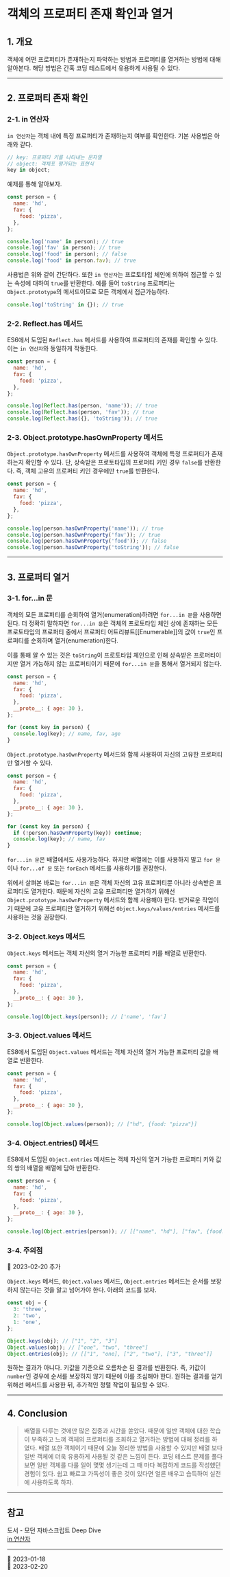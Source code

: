 # 객체의 프로퍼티 존재 확인과 열거

## 1. 개요

객체에 어떤 프로퍼티가 존재하는지 파악하는 방법과 프로퍼티를 열거하는 방법에 대해 알아본다. 해당 방법은 간혹 코딩 테스트에서 유용하게 사용될 수 있다.

---

## 2. 프로퍼티 존재 확인

### 2-1. in 연산자

`in 연산자`는 객체 내에 특정 프로퍼티가 존재하는지 여부를 확인한다. 기본 사용법은 아래와 같다.

```javascript
// key: 프로퍼티 키를 나타내는 문자열
// object: 객체포 평가되는 표현식
key in object;
```

예제를 통해 알아보자.

```javascript
const person = {
  name: 'hd',
  fav: {
    food: 'pizza',
  },
};

console.log('name' in person); // true
console.log('fav' in person); // true
console.log('food' in person); // false
console.log('food' in person.fav); // true
```

사용법은 위와 같이 간단하다. 또한 `in 연산자`는 프로토타입 체인에 의하여 접근할 수 있는 속성에 대하여 `true`를 반환한다. 예를 들어 `toString` 프로퍼티는 `Object.prototype`의 메서드이므로 모든 객체에서 접근가능하다.

```javascript
console.log('toString' in {}); // true
```

### 2-2. Reflect.has 메서드

ES6에서 도입된 `Reflect.has` 메서드를 사용하여 프로퍼티의 존재를 확인할 수 있다. 이는 `in 연산자`와 동일하게 작동한다.

```javascript
const person = {
  name: 'hd',
  fav: {
    food: 'pizza',
  },
};

console.log(Reflect.has(person, 'name')); // true
console.log(Reflect.has(person, 'fav')); // true
console.log(Reflect.has({}, 'toString')); // true
```

### 2-3. Object.prototype.hasOwnProperty 메서드

`Object.prototype.hasOwnProperty` 메서드를 사용하여 객체에 특정 프로퍼티가 존재하는지 확인할 수 있다. 단, 상속받은 프로토타입의 프로퍼티 키인 경우 `false`를 반환한다. 즉, 객체 고유의 프로퍼티 키인 경우에만 `true`를 반환한다.

```javascript
const person = {
  name: 'hd',
  fav: {
    food: 'pizza',
  },
};

console.log(person.hasOwnProperty('name')); // true
console.log(person.hasOwnProperty('fav')); // true
console.log(person.hasOwnProperty('food')); // false
console.log(person.hasOwnProperty('toString')); // false
```

---

## 3. 프로퍼티 열거

### 3-1. for...in 문

객체의 모든 프로퍼티를 순회하여 열거(enumeration)하려면 `for...in 문`을 사용하면 된다. 더 정확히 말하자면 `for...in 문`은 객체의 프로토타입 체인 상에 존재하는 모든 프로토타입의 프로퍼티 중에서 프로퍼티 어트리뷰트[[Enumerable]]의 값이 `true`인 프로퍼티를 순회하며 열거(enumeration)한다.

이를 통해 알 수 있는 것은 `toString`이 프로토타입 체인으로 인해 상속받은 프로퍼티이지만 열거 가능하지 않는 프로퍼티이기 때문에 `for...in 문`을 통해서 열거되지 않는다.

```javascript
const person = {
  name: 'hd',
  fav: {
    food: 'pizza',
  },
  __proto__: { age: 30 },
};

for (const key in person) {
  console.log(key); // name, fav, age
}
```

`Object.prototype.hasOwnProperty` 메서드와 함께 사용하여 자신의 고유한 프로퍼티만 열거할 수 있다.

```javascript
const person = {
  name: 'hd',
  fav: {
    food: 'pizza',
  },
  __proto__: { age: 30 },
};

for (const key in person) {
  if (!person.hasOwnProperty(key)) continue;
  console.log(key); // name, fav
}
```

`for...in 문`은 배열에서도 사용가능하다. 하지만 배열에는 이를 사용하지 말고 `for 문`이나 `for...of 문` 또는 `forEach` 메서드를 사용하기를 권장한다.

위에서 살펴본 바로는 `for...in 문`은 객체 자신의 고유 프로퍼티뿐 아니라 상속받은 프로퍼티도 열거한다. 때문에 자신의 고유 프로퍼티만 열거하기 위해선 `Object.prototype.hasOwnProperty` 메서드와 함께 사용해야 한다. 번거로운 작업이기 때문에 고유 프로퍼티만 열거하기 위해선 `Object.keys/values/entries` 메서드를 사용하는 것을 권장한다.

### 3-2. Object.keys 메서드

`Object.keys` 메서드는 객체 자신의 열거 가능한 프로퍼티 키를 배열로 반환한다.

```javascript
const person = {
  name: 'hd',
  fav: {
    food: 'pizza',
  },
  __proto__: { age: 30 },
};

console.log(Object.keys(person)); // ['name', 'fav']
```

### 3-3. Object.values 메서드

ES8에서 도입된 `Object.values` 메서드는 객체 자신의 열거 가능한 프로퍼티 값을 배열로 반환한다.

```javascript
const person = {
  name: 'hd',
  fav: {
    food: 'pizza',
  },
  __proto__: { age: 30 },
};

console.log(Object.values(person)); // ["hd", {food: "pizza"}]
```

### 3-4. Object.entries() 메서드

ES8에서 도입된 `Object.entries` 메서드는 객체 자신의 열거 가능한 프로퍼티 키와 값의 쌍의 배열을 배열에 담아 반환한다.

```javascript
const person = {
  name: 'hd',
  fav: {
    food: 'pizza',
  },
  __proto__: { age: 30 },
};

console.log(Object.entries(person)); // [["name", "hd"], ["fav", {food: "pizza"}]]
```

### 3-4. 주의점

📅 2023-02-20 추가

`Object.keys` 메서드, `Object.values` 메서드, `Object.entries` 메서드는 순서를 보장하지 않는다는 것을 알고 넘어가야 한다. 아래의 코드를 보자.

```javascript
const obj = {
  3: 'three',
  2: 'two',
  1: 'one',
};

Object.keys(obj); // ["1", "2", "3"]
Object.values(obj); // ["one", "two", "three"]
Object.entries(obj); // [["1", "one], ["2", "two"], ["3", "three"]]
```

원하는 결과가 아니다. 키값을 기준으로 오름차순 된 결과를 반환한다. 즉, 키값이 `number`인 경우에 순서를 보장하지 않기 때문에 이를 조심해야 한다. 원하는 결과를 얻기 위해선 메서드를 사용한 뒤, 추가적인 정렬 작업이 필요할 수 있다.

---

## 4. Conclusion

> 배열을 다루는 것에만 많은 집중과 시간을 쏟았다. 때문에 일반 객체에 대한 학습이 부족하고 느껴 객체의 프로퍼티를 조회하고 열거하는 방법에 대해 정리를 하였다. 배열 또한 객체이기 때문에 오늘 정리한 방법을 사용할 수 있지만 배열 보다 일반 객체에 더욱 유용하게 사용될 것 같은 느낌이 든다. 코딩 테스트 문제를 풀다보면 일반 객체를 다룰 일이 몇몇 생기는데 그 때 마다 복잡하게 코드를 작성했던 경험이 있다. 쉽고 빠르고 가독성이 좋은 것이 있다면 얼른 배우고 습득하여 실전에 사용하도록 하자.

---

## 참고

도서 - 모던 자바스크립트 Deep Dive  
[in 연산자](https://developer.mozilla.org/ko/docs/Web/JavaScript/Reference/Operators/in)

---

📅 2023-01-18  
📅 2023-02-20
